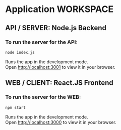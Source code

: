 # Application WORKSPACE 

## API / SERVER: Node.js Backend

### To run the server for the API:
`node index.js`

Runs the app in the development mode.\
Open [http://localhost:3001](http://localhost:3001) to view it in your browser.

## WEB / CLIENT: React.JS Frontend

### To run the server for the WEB:
`npm start`

Runs the app in the development mode.\
Open [http://localhost:3000](http://localhost:3000) to view it in your browser.